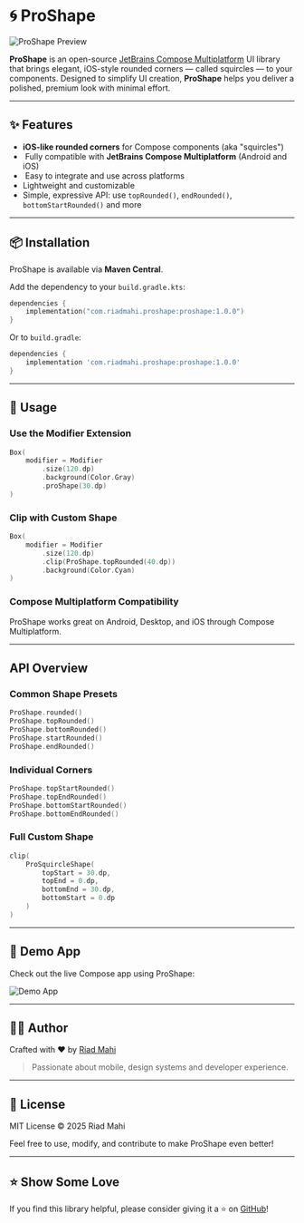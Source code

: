 # 🌀 ProShape

![ProShape Preview](docs/gifs/promote.gif)

**ProShape** is an open-source [JetBrains Compose Multiplatform](https://github.com/JetBrains/compose-multiplatform) UI library that brings elegant, iOS-style rounded corners — called squircles — to your components. Designed to simplify UI creation, **ProShape** helps you deliver a polished, premium look with minimal effort.

---

## ✨ Features

-  **iOS-like rounded corners** for Compose components (aka "squircles")
- ️ Fully compatible with **JetBrains Compose Multiplatform** (Android and iOS)
- ️ Easy to integrate and use across platforms
-  Lightweight and customizable
-  Simple, expressive API: use `topRounded()`, `endRounded()`, `bottomStartRounded()` and more

---

## 📦 Installation

ProShape is available via **Maven Central**.

Add the dependency to your `build.gradle.kts`:

```kotlin
dependencies {
    implementation("com.riadmahi.proshape:proshape:1.0.0")
}
```

Or to `build.gradle`:

```groovy
dependencies {
    implementation 'com.riadmahi.proshape:proshape:1.0.0'
}
```

---

## 🧪 Usage

### Use the Modifier Extension

```kotlin
Box(
    modifier = Modifier
        .size(120.dp)
        .background(Color.Gray)
        .proShape(30.dp)
)
```

### Clip with Custom Shape

```kotlin
Box(
    modifier = Modifier
        .size(120.dp)
        .clip(ProShape.topRounded(40.dp))
        .background(Color.Cyan)
)
```

### Compose Multiplatform Compatibility

ProShape works great on Android, Desktop, and iOS through Compose Multiplatform.

---

## API Overview

### Common Shape Presets

```kotlin
ProShape.rounded()
ProShape.topRounded()
ProShape.bottomRounded()
ProShape.startRounded()
ProShape.endRounded()
```

### Individual Corners

```kotlin
ProShape.topStartRounded()
ProShape.topEndRounded()
ProShape.bottomStartRounded()
ProShape.bottomEndRounded()
```

### Full Custom Shape

```kotlin
clip(
    ProSquircleShape(
        topStart = 30.dp,
        topEnd = 0.dp,
        bottomEnd = 30.dp,
        bottomStart = 0.dp
    )
)
```

---

## 📱 Demo App

Check out the live Compose app using ProShape:

![Demo App](docs/gifs/demo.gif)

---

## 👨‍💻 Author

Crafted with ❤️ by [Riad Mahi](https://github.com/riadmahi)

> Passionate about mobile, design systems and developer experience.

---

## 📄 License

MIT License © 2025 Riad Mahi

Feel free to use, modify, and contribute to make ProShape even better!

---

## ⭐️ Show Some Love

If you find this library helpful, please consider giving it a ⭐️ on [GitHub](https://github.com/riadmahi/ProShape)!

